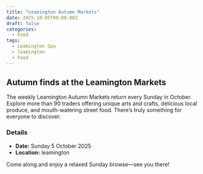 ```yaml
---
title: "Leamington Autumn Markets"
date: 2025-10-05T00:00:00Z
draft: false
categories:
  - Food
tags:
  - Leamington Spa
  - leamington
  - Food
---
```


## Autumn finds at the Leamington Markets

The weekly Leamington Autumn Markets return every Sunday in October. Explore more than 90 traders offering unique arts and crafts, delicious local produce, and mouth-watering street food. There’s truly something for everyone to discover.

### Details
- **Date:** Sunday 5 October 2025
- **Location:** leamington

Come along and enjoy a relaxed Sunday browse—see you there!